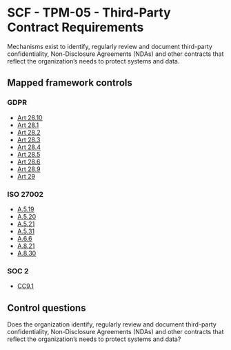 # SCF - TPM-05 - Third-Party Contract Requirements
Mechanisms exist to identify, regularly review and document third-party confidentiality, Non-Disclosure Agreements (NDAs) and other contracts that reflect the organization’s needs to protect systems and data.
## Mapped framework controls
### GDPR
- [Art 28.10](../gdpr/art28.md#Article-2810)
- [Art 28.1](../gdpr/art28.md#Article-281)
- [Art 28.2](../gdpr/art28.md#Article-282)
- [Art 28.3](../gdpr/art28.md#Article-283)
- [Art 28.4](../gdpr/art28.md#Article-284)
- [Art 28.5](../gdpr/art28.md#Article-285)
- [Art 28.6](../gdpr/art28.md#Article-286)
- [Art 28.9](../gdpr/art28.md#Article-289)
- [Art 29](../gdpr/art29.md)
  
### ISO 27002
- [A.5.19](../iso27002/a-5.md#a519)
- [A.5.20](../iso27002/a-5.md#a520)
- [A.5.21](../iso27002/a-5.md#a521)
- [A.5.31](../iso27002/a-5.md#a531)
- [A.6.6](../iso27002/a-6.md#a66)
- [A.8.21](../iso27002/a-8.md#a821)
- [A.8.30](../iso27002/a-8.md#a830)
  
### SOC 2
- [CC9.1](../soc2/cc91.md)
  
## Control questions
Does the organization identify, regularly review and document third-party confidentiality, Non-Disclosure Agreements (NDAs) and other contracts that reflect the organization’s needs to protect systems and data?
  